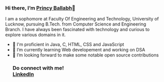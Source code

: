 ### Hi there, I’m [Princy Ballabh](https://github.com/princyballabh)👋
I am a sophomore at Faculty Of Engineering and Technology, University of Lucknow, pursuing B.Tech. from Computer Science and Engineering Branch. I have always been fascinated with technology and curious to explore various domains in it.
- 📖 I'm proficient in Java, C, HTML, CSS and JavaScript 
- 🌱 I’m currently learning Web developement and working on DSA
- 💞️ I’m looking forward to make some notable open source contributions
  <br>
  ### Do connect with me!<br>[LinkedIn](https://www.linkedin.com/in/princy-ballabh-69564b25a)

<!---
princyballabh/princyballabh is a ✨ special ✨ repository because its `README.md` (this file) appears on your GitHub profile.
You can click the Preview link to take a look at your changes.
--->
